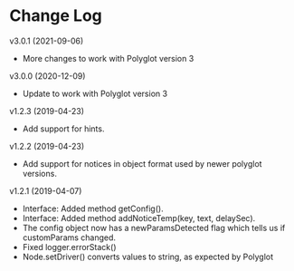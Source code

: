 # Change Log

v3.0.1 (2021-09-06)
* More changes to work with Polyglot version 3

v3.0.0 (2020-12-09)
* Update to work with Polyglot version 3

v1.2.3 (2019-04-23)
* Add support for hints.

v1.2.2 (2019-04-23)
* Add support for notices in object format used by newer polyglot 
versions.

v1.2.1 (2019-04-07)

* Interface: Added method getConfig().
* Interface: Added method addNoticeTemp(key, text, delaySec).
* The config object now has a newParamsDetected flag which tells us if
customParams changed.
* Fixed logger.errorStack()
* Node.setDriver() converts values to string, as expected by Polyglot
